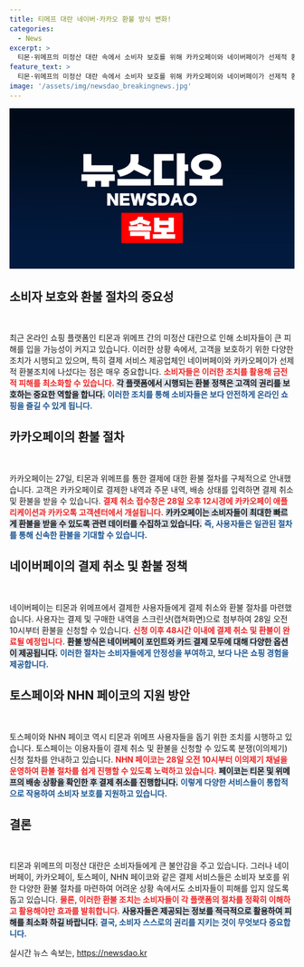 ```yaml
---
title: 티메프 대란 네이버·카카오 환불 방식 변화!
categories:
  - News
excerpt: >
  티몬·위메프의 미정산 대란 속에서 소비자 보호를 위해 카카오페이와 네이버페이가 선제적 환불 조치를 발표했습니다. 즉시 환불 가능 방법과 절차를 공개하며 소비자들의 불안을 덜고 있습니다.
feature_text: >
  티몬·위메프의 미정산 대란 속에서 소비자 보호를 위해 카카오페이와 네이버페이가 선제적 환불 조치를 발표했습니다. 즉시 환불 가능 방법과 절차를 공개하며 소비자들의 불안을 덜고 있습니다.
image: '/assets/img/newsdao_breakingnews.jpg'
---
```


<p><img src="/assets/img/newsdao_breakingnews.jpg" alt="ranknews 속보" /></p>

<h2 data-ke-size="size26">소비자 보호와 환불 절차의 중요성</h2>

<p data-ke-size="size16">&nbsp;</p>

<p>최근 온라인 쇼핑 플랫폼인 티몬과 위메프 간의 미정산 대란으로 인해 소비자들이 큰 피해를 입을 가능성이 커지고 있습니다. 이러한 상황 속에서, 고객을 보호하기 위한 다양한 조치가 시행되고 있으며, 특히 결제 서비스 제공업체인 네이버페이와 카카오페이가 선제적 환불조치에 나섰다는 점은 매우 중요합니다. <b><span style="color: #ee2323;">소비자들은 이러한 조치를 활용해 금전적 피해를 최소화할 수 있습니다.</span></b> <b><span style="background-color: #21538527;">각 플랫폼에서 시행되는 환불 정책은 고객의 권리를 보호하는 중요한 역할을 합니다.</span></b> <b><span style="color: #1a5490;">이러한 조치를 통해 소비자들은 보다 안전하게 온라인 쇼핑을 즐길 수 있게 됩니다.</span></b></p>

<h2 data-ke-size="size26">카카오페이의 환불 절차</h2>

<p data-ke-size="size16">&nbsp;</p>

<p>카카오페이는 27일, 티몬과 위메프를 통한 결제에 대한 환불 절차를 구체적으로 안내했습니다. 고객은 카카오페이로 결제한 내역과 주문 내역, 배송 상태를 입력하면 결제 취소 및 환불을 받을 수 있습니다. <b><span style="color: #ee2323;">결제 취소 접수창은 28일 오후 12시경에 카카오페이 애플리케이션과 카카오톡 고객센터에서 개설됩니다.</span></b> <b><span style="background-color: #21538527;">카카오페이는 소비자들이 최대한 빠르게 환불을 받을 수 있도록 관련 데이터를 수집하고 있습니다.</span></b> <b><span style="color: #1a5490;">즉, 사용자들은 일관된 절차를 통해 신속한 환불을 기대할 수 있습니다.</span></b></p>

<h2 data-ke-size="size26">네이버페이의 결제 취소 및 환불 정책</h2>

<p data-ke-size="size16">&nbsp;</p>

<p>네이버페이는 티몬과 위메프에서 결제한 사용자들에게 결제 취소와 환불 절차를 마련했습니다. 사용자는 결제 및 구매한 내역을 스크린샷(캡쳐화면)으로 첨부하여 28일 오전 10시부터 환불을 신청할 수 있습니다. <b><span style="color: #ee2323;">신청 이후 48시간 이내에 결제 취소 및 환불이 완료될 예정입니다.</span></b> <b><span style="background-color: #21538527;">환불 방식은 네이버페이 포인트와 카드 결제 모두에 대해 다양한 옵션이 제공됩니다.</span></b> <b><span style="color: #1a5490;">이러한 절차는 소비자들에게 안정성을 부여하고, 보다 나은 쇼핑 경험을 제공합니다.</span></b></p>

<h2 data-ke-size="size26">토스페이와 NHN 페이코의 지원 방안</h2>

<p data-ke-size="size16">&nbsp;</p>

<p>토스페이와 NHN 페이코 역시 티몬과 위메프 사용자들을 돕기 위한 조치를 시행하고 있습니다. 토스페이는 이용자들이 결제 취소 및 환불을 신청할 수 있도록 분쟁(이의제기) 신청 절차를 안내하고 있습니다. <b><span style="color: #ee2323;">NHN 페이코는 28일 오전 10시부터 이의제기 채널을 운영하여 환불 절차를 쉽게 진행할 수 있도록 노력하고 있습니다.</span></b> <b><span style="background-color: #21538527;">페이코는 티몬 및 위메프의 배송 상황을 확인한 후 결제 취소를 진행합니다.</span></b> <b><span style="color: #1a5490;">이렇게 다양한 서비스들이 통합적으로 작용하여 소비자 보호를 지원하고 있습니다.</span></b></p>

<h2 data-ke-size="size26">결론</h2>

<p data-ke-size="size16">&nbsp;</p>

<p>티몬과 위메프의 미정산 대란은 소비자들에게 큰 불안감을 주고 있습니다. 그러나 네이버페이, 카카오페이, 토스페이, NHN 페이코와 같은 결제 서비스들은 소비자 보호를 위한 다양한 환불 절차를 마련하여 어려운 상황 속에서도 소비자들이 피해를 입지 않도록 돕고 있습니다. <b><span style="color: #ee2323;">물론, 이러한 환불 조치는 소비자들이 각 플랫폼의 절차를 정확히 이해하고 활용해야만 효과를 발휘합니다.</span></b> <b><span style="background-color: #21538527;">사용자들은 제공되는 정보를 적극적으로 활용하여 피해를 최소화 하길 바랍니다.</span></b> <b><span style="color: #1a5490;">결국, 소비자 스스로의 권리를 지키는 것이 무엇보다 중요합니다.</span></b></p>
실시간 뉴스 속보는, <a href="https://newsdao.kr" rel="dofollow">https://newsdao.kr</a>


